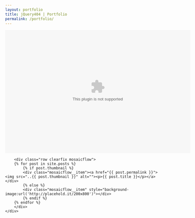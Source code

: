 ```yaml
---
layout: portfolio
title: jQuery404 | Portfolio
permalink: /portfolio/
---
```




<section id="portfolio">
	<div class="container">
		<div class="row clearfix">
			<object width="600" height="400" data="../saxo_pano.swf"></object>
		</div>


		<div class="row clearfix mosaicflow">
		{% for post in site.posts %}			
			{% if post.thumbnail %}
			<div class="mosaicflow__item"><a href="{{ post.permalink }}"><img src="..{{ post.thumbnail }}" alt=""><p>{{ post.title }}</p></a></div>
			{% else %}
			<div class="mosaicflow__item" style="background-image:url('http://placehold.it/200x800')"></div>
			{% endif %}
		{% endfor %}
		</div>
	</div>
</section>
